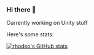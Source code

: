 ### Hi there 👋
Currently working on Unity stuff

Here's some stats:

[![rhodso's GitHub stats](https://github-readme-stats.vercel.app/api?username=rhodso&count_private=true&theme=dark&show_icons=true)](https://github.com/anuraghazra/github-readme-stats)

<!--
**rhodso/rhodso** is a ✨ _special_ ✨ repository because its `README.md` (this file) appears on your GitHub profile.

Here are some ideas to get you started:

- 🔭 I’m currently working on ...
- 🌱 I’m currently learning ...
- 👯 I’m looking to collaborate on ...
- 🤔 I’m looking for help with ...
- 💬 Ask me about ...
- 📫 How to reach me: ...
- 😄 Pronouns: ...
- ⚡ Fun fact: ...
-->


